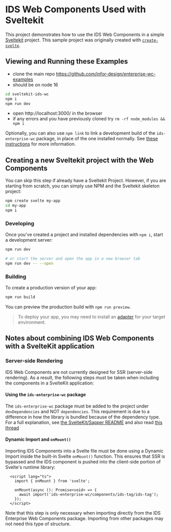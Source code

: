 # IDS Web Components Used with Sveltekit

This project demonstrates how to use the IDS Web Components in a simple [Sveltekit](https://kit.svelte.dev/) project.  This sample project was originally created with [`create-svelte`](https://github.com/sveltejs/kit/tree/master/packages/create-svelte).

## Viewing and Running these Examples

- clone the main repo https://github.com/infor-design/enterprise-wc-examples
- should be on node 16

```sh
cd sveltekit-ids-wc
npm i
npm run dev
```

- open http://localhost:3000/ in the browser
- if any errors and you have previously cloned try `rm -rf node_modules && npm i`

Optionally, you can also use `npm link` to link a development build of the `ids-enterprise-wc` package, in place of the one installed normally.  See [these instructions](https://github.com/infor-design/enterprise-wc/blob/main/doc/PUBLISH.md#publishing-a-test-package-your-local-npm-repo) for more information.

## Creating a new Sveltekit project with the Web Components

You can skip this step if already have a Sveltekit Project. However, if you are starting from scratch, you can simply use NPM and the Sveltekit skeleton project:

```bash
npm create svelte my-app
cd my-app
npm i
```

### Developing

Once you've created a project and installed dependencies with `npm i`, start a development server:

```bash
npm run dev

# or start the server and open the app in a new browser tab
npm run dev -- --open
```

### Building

To create a production version of your app:

```bash
npm run build
```

You can preview the production build with `npm run preview`.

> To deploy your app, you may need to install an [adapter](https://kit.svelte.dev/docs/adapters) for your target environment.

## Notes about combining IDS Web Components with a SvelteKit application

### Server-side Rendering

IDS Web Components are not currently designed for SSR (server-side rendering).  As a result, the following steps must be taken when including the components in a SvelteKit application:

#### Using the `ids-enterprise-wc` package

The `ids-enterprise-wc` package must be added to the project under `devDependencies` and NOT `dependencies`.  This requirement is due to a difference in how the library is bundled because of the dependency type.  For a full explanation, see [the SvelteKit/Sapper README](https://github.com/sveltejs/sapper-template#using-external-components) and also read [this thread](https://github.com/sveltejs/sapper/issues/774#issuecomment-663048738)

#### Dynamic Import and `onMount()`

Importing IDS Components into a Svelte file must be done using a Dynamic Import inside the built-in Svelte `onMount()` function.  This ensures that SSR is bypassed and the IDS component is pushed into the client-side portion of Svelte's runtime library:

```svelte
  <script lang="ts">
    import { onMount } from 'svelte';

    onMount(async (): Promise<void> => {
      await import('ids-enterprise-wc/components/ids-tag/ids-tag');
    });
  </script>
```

Note that this step is only necessary when importing directly from the IDS Enterprise Web Components package.  Importing from other packages may not need this type of structure.